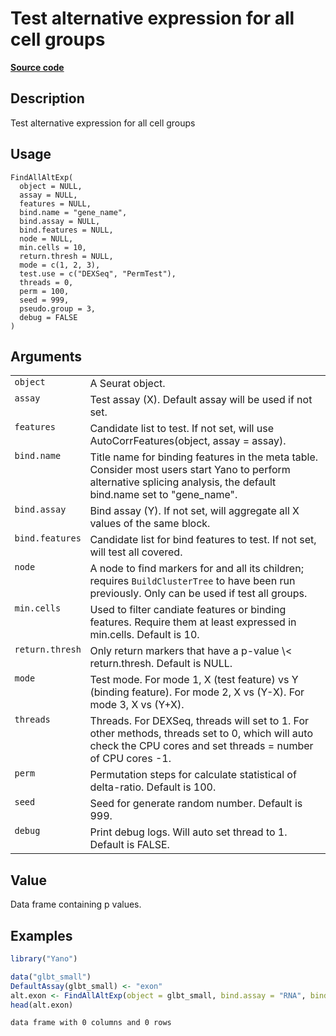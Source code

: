 

# Test alternative expression for all cell groups

[**Source code**](https://github.com/shiquan/Yano/tree/master/R/AltEXP.R#L430)

## Description

Test alternative expression for all cell groups

## Usage

<pre><code class='language-R'>FindAllAltExp(
  object = NULL,
  assay = NULL,
  features = NULL,
  bind.name = "gene_name",
  bind.assay = NULL,
  bind.features = NULL,
  node = NULL,
  min.cells = 10,
  return.thresh = NULL,
  mode = c(1, 2, 3),
  test.use = c("DEXSeq", "PermTest"),
  threads = 0,
  perm = 100,
  seed = 999,
  pseudo.group = 3,
  debug = FALSE
)
</code></pre>

## Arguments

<table>
<tr>
<td style="white-space: nowrap; font-family: monospace; vertical-align: top">
<code id="object">object</code>
</td>
<td>
A Seurat object.
</td>
</tr>
<tr>
<td style="white-space: nowrap; font-family: monospace; vertical-align: top">
<code id="assay">assay</code>
</td>
<td>
Test assay (X). Default assay will be used if not set.
</td>
</tr>
<tr>
<td style="white-space: nowrap; font-family: monospace; vertical-align: top">
<code id="features">features</code>
</td>
<td>
Candidate list to test. If not set, will use AutoCorrFeatures(object,
assay = assay).
</td>
</tr>
<tr>
<td style="white-space: nowrap; font-family: monospace; vertical-align: top">
<code id="bind.name">bind.name</code>
</td>
<td>
Title name for binding features in the meta table. Consider most users
start Yano to perform alternative splicing analysis, the default
bind.name set to "gene_name".
</td>
</tr>
<tr>
<td style="white-space: nowrap; font-family: monospace; vertical-align: top">
<code id="bind.assay">bind.assay</code>
</td>
<td>
Bind assay (Y). If not set, will aggregate all X values of the same
block.
</td>
</tr>
<tr>
<td style="white-space: nowrap; font-family: monospace; vertical-align: top">
<code id="bind.features">bind.features</code>
</td>
<td>
Candidate list for bind features to test. If not set, will test all
covered.
</td>
</tr>
<tr>
<td style="white-space: nowrap; font-family: monospace; vertical-align: top">
<code id="node">node</code>
</td>
<td>
A node to find markers for and all its children; requires
<code>BuildClusterTree</code> to have been run previously. Only can be
used if test all groups.
</td>
</tr>
<tr>
<td style="white-space: nowrap; font-family: monospace; vertical-align: top">
<code id="min.cells">min.cells</code>
</td>
<td>
Used to filter candiate features or binding features. Require them at
least expressed in min.cells. Default is 10.
</td>
</tr>
<tr>
<td style="white-space: nowrap; font-family: monospace; vertical-align: top">
<code id="return.thresh">return.thresh</code>
</td>
<td>
Only return markers that have a p-value \< return.thresh. Default is
NULL.
</td>
</tr>
<tr>
<td style="white-space: nowrap; font-family: monospace; vertical-align: top">
<code id="mode">mode</code>
</td>
<td>
Test mode. For mode 1, X (test feature) vs Y (binding feature). For mode
2, X vs (Y-X). For mode 3, X vs (Y+X).
</td>
</tr>
<tr>
<td style="white-space: nowrap; font-family: monospace; vertical-align: top">
<code id="threads">threads</code>
</td>
<td>
Threads. For DEXSeq, threads will set to 1. For other methods, threads
set to 0, which will auto check the CPU cores and set threads = number
of CPU cores -1.
</td>
</tr>
<tr>
<td style="white-space: nowrap; font-family: monospace; vertical-align: top">
<code id="perm">perm</code>
</td>
<td>
Permutation steps for calculate statistical of delta-ratio. Default is
100.
</td>
</tr>
<tr>
<td style="white-space: nowrap; font-family: monospace; vertical-align: top">
<code id="seed">seed</code>
</td>
<td>
Seed for generate random number. Default is 999.
</td>
</tr>
<tr>
<td style="white-space: nowrap; font-family: monospace; vertical-align: top">
<code id="debug">debug</code>
</td>
<td>
Print debug logs. Will auto set thread to 1. Default is FALSE.
</td>
</tr>
</table>

## Value

Data frame containing p values.

## Examples

``` r
library("Yano")

data("glbt_small")
DefaultAssay(glbt_small) <- "exon"
alt.exon <- FindAllAltExp(object = glbt_small, bind.assay = "RNA", bind.name = "gene_name", features = rownames(glbt_small))
head(alt.exon)
```

    data frame with 0 columns and 0 rows
